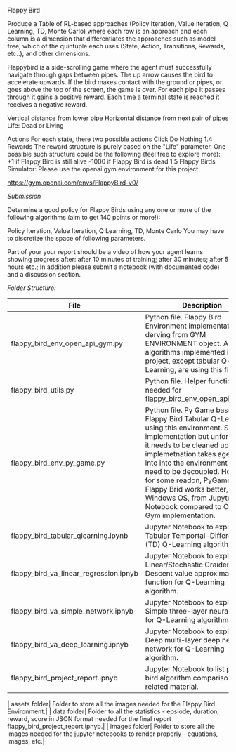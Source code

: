 Flappy Bird

Produce a Table of RL-based approaches (Policy Iteration, Value Iteration, Q Learning, TD, Monte Carlo) 
where each row is an approach and each column is a dimension that differentiates the approaches such as model free, 
which of the quintuple each uses (State, Action, Transitions, Rewards, etc..), and other dimensions.


Flappybird is a side-scrolling game where the agent must successfully navigate through gaps between pipes. The up arrow causes the bird to accelerate upwards. If the bird makes contact with the ground or pipes, or goes above the top of the screen, the game is over. For each pipe it passes through it gains a positive reward. Each time a terminal state is reached it receives a negative reward.

Vertical distance from lower pipe
Horizontal distance from next pair of pipes
Life: Dead or Living

Actions
For each state, there two possible actions
Click
Do Nothing
1.4  Rewards
The reward structure is purely based on the "Life" parameter. One possible such structure could be the following (feel free to explore more):
+1 if Flappy Bird is still alive
-1000 if Flappy Bird is dead
1.5  Flappy Birds Simulator:
Please use the openai gym environment for this project:

https://gym.openai.com/envs/FlappyBird-v0/

*Submission*

Determine a good policy for Flappy Birds using any one or more of the following algorithms (aim to get 140 points or more!):

Policy Iteration, Value Iteration, Q Learning, TD, Monte Carlo
You may have to discretize the space of following parameters.

Part of your your report should be a video of how your agent learns showing progress after: after 10 minutes of training; after 30 minutes; after 5 hours etc.; In addition please submit a notebook (with documented code) and a discussion section.

*Folder Structure:*

| File | Description |
| --- | --- |
| flappy_bird_env_open_api_gym.py | Python file. Flappy Bird Environment implementation derving from GYM ENVIRONMENT object. All the algorithms implemented in this project, except tabular Q-Learning, are using this file.  |
| flappy_bird_utils.py | Python file. Helper functions needed for flappy_bird_env_open_api_gym.py. |
| flappy_bird_env_py_game.py | Python file. Py Game based Flappy Bird Tabular Q-Learning is using this environment. Simple implementation but unfortunately, it needs to be cleaned up. Current implemetnation takes agent as into into the environment and they need to be decoupled. However, for some readon, PyGame driven Flappy Brid works better, in Windows OS, from  Jupyter Notebook compared to Open AI Gym implementation.|
| flappy_bird_tabular_qlearning.ipynb | Jupyter Notebook to explore the Tabular Temportal-Difference (TD) Q-Learning algorithm.|
| flappy_bird_va_linear_regression.ipnyb | Jupyter Notebook to explore the Linear/Stochastic Graident Descent value approximation function for Q-Learning algorithm.|
| flappy_bird_va_simple_network.ipnyb | Jupyter Notebook to explore the Simple three-layer neural network for Q-Learning algorithm.|
| flappy_bird_va_deep_learning.ipnyb | Jupyter Notebook to explore the Deep multi-layer deep neural network for Q-Learning algorithm.|
| flappy_bird_project_report.ipnyb | Jupyter Notebook to list project bird algorithm comparisons and related material.|

| assets folder| Folder to store all the images needed for the Flappy Bird Environment.|
| data folder| Folder to all the statistics - epsiode, duration, reward, score in JSON format needed for the final report flappy_bird_project_report.ipnyb.|
| images folder| Folder to store all the images needed for the jupyter notebooks to render properly - equations, images, etc.|



